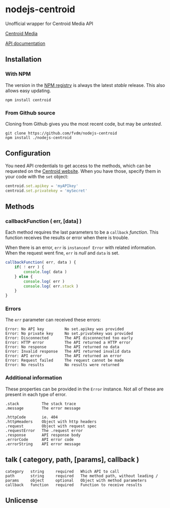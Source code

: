 nodejs-centroid
===============

Unofficial wrapper for Centroid Media API

[Centroid Media](http://www.centroid.nl/)

[API documentation](http://api.centroidmedia.com/documentation.html)


Installation
------------

### With NPM

The version in the [NPM registry](https://npmjs.org/) is always the latest *stable* release. This also allows easy updating.

	npm install centroid
	

### From Github source

Cloning from Github gives you the most recent code, but may be *untested*.

	git clone https://github.com/fvdm/nodejs-centroid
	npm install ./nodejs-centroid


Configuration
-------------

You need API credentials to get access to the methods, which can be requested on the [Centroid website](http://api.centroidmedia.com/apply-for-an-api-key.html). When you have those, specify them in your code with the `set` object:

```js
centroid.set.apikey = 'myAPIkey'
centroid.set.privatekey = 'mySecret'
```


Methods
-------

### callbackFunction ( err, [data] )

Each method requires the last parameters to be a `callback` *function*. This function receives the results or error when there is trouble.

When there is an error, `err` is `instanceof Error` with related information. When the request went fine, `err` is *null* and `data` is set.

```js
callbackFunction( err, data ) {
	if( ! err ) {
		console.log( data )
	} else {
		console.log( err )
		console.log( err.stack )
	}
}
```

### Errors

The `err` parameter can received these errors:

	Error: No API key         No set.apikey was provided
	Error: No private key     No set.privatekey was provided
	Error: Disconnected       The API disconnected too early
	Error: HTTP error         The API returned a HTTP error
	Error: No response        The API returned no data
	Error: Invalid response   The API returned invalid data
	Error: API error          The API returned an error
	Error: Request failed     The request cannot be made
	Error: No results         No results were returned


### Additional information

These properties can be provided in the `Error` instance. Not all of these are present in each type of error.

	.stack          The stack trace
	.message        The error message
	
	.httpCode       ie. 404
	.httpHeaders    Object with http headers
	.request        Object with request spec
	.requestError   The .request error
	.response       API response body
	.errorCode      API error code
	.errorString    API error message


talk ( category, path, [params], callback )
-------------------------------------------

	category   string     required   Which API to call
	path       string     required   The method path, without leading /
	params     object     optional   Object with method parameters
	callback   function   required   Function to receive results
	

Unlicense
---------














